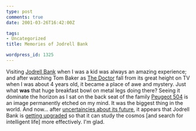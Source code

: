 ```yaml
---
type: post
comments: true
date: 2001-03-26T16:42:00Z

tags:
- Uncategorized
title: Memories of Jodrell Bank

wordpress_id: 1325
---
```


Visiting [Jodrell Bank](http://www.jb.man.ac.uk/) when I was a kid was always an amazing experience; and after watching Tom Baker as [The Doctor](http://www.bbc.co.uk/cult/doctorwho/doctors/doctor4.shtml) fall from its great height on TV when I was about 4 years old, it became a place of awe and mystery. Just what **was** that huge breakfast bowl on metal legs doing there? Seeing it dominate the horizon as I sat on the back seat of the family [Peugeot 504](http://www.calligramme.com/504/gamme_GB.htm) is an image permanently etched on my mind. It was the biggest thing in the world. And now… after [uncertaincies about its future](http://news.bbc.co.uk/hi/english/sci/tech/newsid_838000/838092.stm), it appears that Jodrell Bank is [getting upgraded](http://news.bbc.co.uk/hi/english/sci/tech/newsid_1243000/1243232.stm) so that it can study the cosmos [and search for intelligent life] more effectively. I'm glad.
